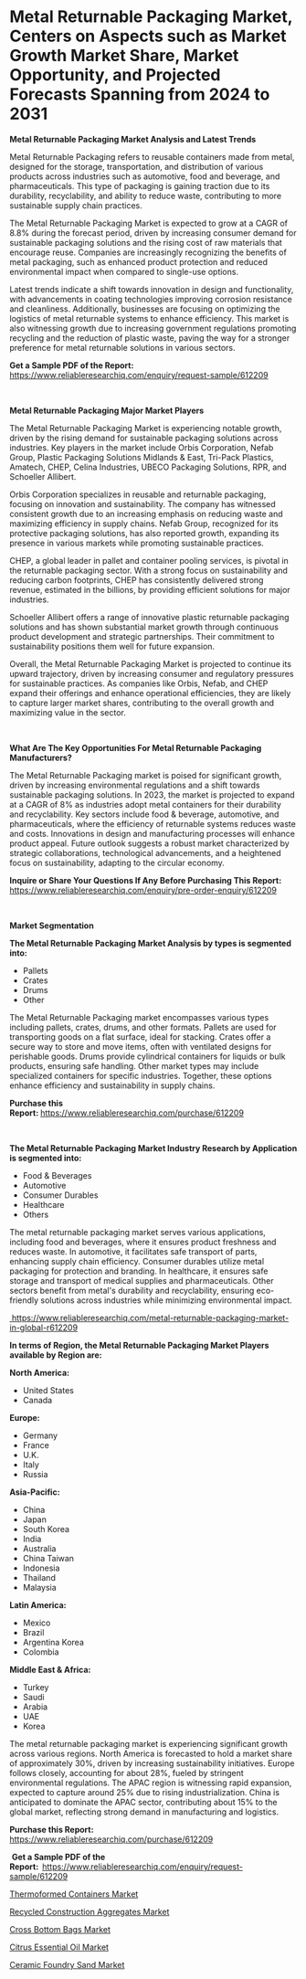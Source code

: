 <p><h1>Metal Returnable Packaging Market, Centers on Aspects such as Market Growth Market Share, Market Opportunity, and Projected Forecasts Spanning from 2024 to 2031</h1></p><p><strong>Metal Returnable Packaging Market Analysis and Latest Trends</strong></p>
<p><p>Metal Returnable Packaging refers to reusable containers made from metal, designed for the storage, transportation, and distribution of various products across industries such as automotive, food and beverage, and pharmaceuticals. This type of packaging is gaining traction due to its durability, recyclability, and ability to reduce waste, contributing to more sustainable supply chain practices.</p><p>The Metal Returnable Packaging Market is expected to grow at a CAGR of 8.8% during the forecast period, driven by increasing consumer demand for sustainable packaging solutions and the rising cost of raw materials that encourage reuse. Companies are increasingly recognizing the benefits of metal packaging, such as enhanced product protection and reduced environmental impact when compared to single-use options.</p><p>Latest trends indicate a shift towards innovation in design and functionality, with advancements in coating technologies improving corrosion resistance and cleanliness. Additionally, businesses are focusing on optimizing the logistics of metal returnable systems to enhance efficiency. This market is also witnessing growth due to increasing government regulations promoting recycling and the reduction of plastic waste, paving the way for a stronger preference for metal returnable solutions in various sectors.</p></p>
<p><strong>Get a Sample PDF of the Report:&nbsp;</strong> <a href="https://www.reliableresearchiq.com/enquiry/request-sample/612209?utm_campaign=1159&utm_medium=2&utm_source=Github&utm_content=ia&utm_term=10122024&utm_id=metal-returnable-packaging">https://www.reliableresearchiq.com/enquiry/request-sample/612209</a></p>
<p>&nbsp;</p>
<p><strong>Metal Returnable Packaging Major Market Players</strong></p>
<p><p>The Metal Returnable Packaging Market is experiencing notable growth, driven by the rising demand for sustainable packaging solutions across industries. Key players in the market include Orbis Corporation, Nefab Group, Plastic Packaging Solutions Midlands & East, Tri-Pack Plastics, Amatech, CHEP, Celina Industries, UBECO Packaging Solutions, RPR, and Schoeller Allibert.</p><p>Orbis Corporation specializes in reusable and returnable packaging, focusing on innovation and sustainability. The company has witnessed consistent growth due to an increasing emphasis on reducing waste and maximizing efficiency in supply chains. Nefab Group, recognized for its protective packaging solutions, has also reported growth, expanding its presence in various markets while promoting sustainable practices.</p><p>CHEP, a global leader in pallet and container pooling services, is pivotal in the returnable packaging sector. With a strong focus on sustainability and reducing carbon footprints, CHEP has consistently delivered strong revenue, estimated in the billions, by providing efficient solutions for major industries.</p><p>Schoeller Allibert offers a range of innovative plastic returnable packaging solutions and has shown substantial market growth through continuous product development and strategic partnerships. Their commitment to sustainability positions them well for future expansion.</p><p>Overall, the Metal Returnable Packaging Market is projected to continue its upward trajectory, driven by increasing consumer and regulatory pressures for sustainable practices. As companies like Orbis, Nefab, and CHEP expand their offerings and enhance operational efficiencies, they are likely to capture larger market shares, contributing to the overall growth and maximizing value in the sector.</p></p>
<p>&nbsp;</p>
<p><strong>What Are The Key Opportunities For Metal Returnable Packaging Manufacturers?</strong></p>
<p><p>The Metal Returnable Packaging market is poised for significant growth, driven by increasing environmental regulations and a shift towards sustainable packaging solutions. In 2023, the market is projected to expand at a CAGR of 8% as industries adopt metal containers for their durability and recyclability. Key sectors include food & beverage, automotive, and pharmaceuticals, where the efficiency of returnable systems reduces waste and costs. Innovations in design and manufacturing processes will enhance product appeal. Future outlook suggests a robust market characterized by strategic collaborations, technological advancements, and a heightened focus on sustainability, adapting to the circular economy.</p></p>
<p><strong>Inquire or Share Your Questions If Any Before Purchasing This Report:</strong> <a href="https://www.reliableresearchiq.com/enquiry/pre-order-enquiry/612209?utm_campaign=1159&utm_medium=2&utm_source=Github&utm_content=ia&utm_term=10122024&utm_id=metal-returnable-packaging">https://www.reliableresearchiq.com/enquiry/pre-order-enquiry/612209</a></p>
<p>&nbsp;</p>
<p><strong>Market Segmentation</strong></p>
<p><strong>The Metal Returnable Packaging Market Analysis by types is segmented into:</strong></p>
<p><ul><li>Pallets</li><li>Crates</li><li>Drums</li><li>Other</li></ul></p>
<p><p>The Metal Returnable Packaging market encompasses various types including pallets, crates, drums, and other formats. Pallets are used for transporting goods on a flat surface, ideal for stacking. Crates offer a secure way to store and move items, often with ventilated designs for perishable goods. Drums provide cylindrical containers for liquids or bulk products, ensuring safe handling. Other market types may include specialized containers for specific industries. Together, these options enhance efficiency and sustainability in supply chains.</p></p>
<p><strong>Purchase this Report:&nbsp;</strong><a href="https://www.reliableresearchiq.com/purchase/612209?utm_campaign=1159&utm_medium=2&utm_source=Github&utm_content=ia&utm_term=10122024&utm_id=metal-returnable-packaging">https://www.reliableresearchiq.com/purchase/612209</a></p>
<p>&nbsp;</p>
<p><strong>The Metal Returnable Packaging Market Industry Research by Application is segmented into:</strong></p>
<p><ul><li>Food & Beverages</li><li>Automotive</li><li>Consumer Durables</li><li>Healthcare</li><li>Others</li></ul></p>
<p><p>The metal returnable packaging market serves various applications, including food and beverages, where it ensures product freshness and reduces waste. In automotive, it facilitates safe transport of parts, enhancing supply chain efficiency. Consumer durables utilize metal packaging for protection and branding. In healthcare, it ensures safe storage and transport of medical supplies and pharmaceuticals. Other sectors benefit from metal's durability and recyclability, ensuring eco-friendly solutions across industries while minimizing environmental impact.</p></p>
<p><a href="https://www.reliableresearchiq.com/metal-returnable-packaging-market-in-global-r612209?utm_campaign=1159&utm_medium=2&utm_source=Github&utm_content=ia&utm_term=10122024&utm_id=metal-returnable-packaging">&nbsp;https://www.reliableresearchiq.com/metal-returnable-packaging-market-in-global-r612209</a></p>
<p><strong>In terms of Region, the Metal Returnable Packaging Market Players available by Region are:</strong></p>
<p>
    <p> <strong> North America: </strong>
        <ul>
            <li>United States</li>
            <li>Canada</li>
        </ul>
        </p> 
    <p> <strong> Europe: </strong>
        <ul>
            <li>Germany</li>
            <li>France</li>
            <li>U.K.</li>
            <li>Italy</li>
            <li>Russia</li>
        </ul>
        </p> 
    <p> <strong> Asia-Pacific: </strong>
        <ul>
            <li>China</li>
            <li>Japan</li>
            <li>South Korea</li>
            <li>India</li>
            <li>Australia</li>
            <li>China Taiwan</li>
            <li>Indonesia</li>
            <li>Thailand</li>
            <li>Malaysia</li>
        </ul>
        </p> 
    <p> <strong> Latin America: </strong>
        <ul>
            <li>Mexico</li>
            <li>Brazil</li>
            <li>Argentina Korea</li>
            <li>Colombia</li>
        </ul>
        </p> 
    <p> <strong> Middle East & Africa: </strong>
        <ul>
            <li>Turkey</li>
            <li>Saudi</li>
            <li>Arabia</li>
            <li>UAE</li>
            <li>Korea</li>
        </ul>
    </p>
    </p>
<p><p>The metal returnable packaging market is experiencing significant growth across various regions. North America is forecasted to hold a market share of approximately 30%, driven by increasing sustainability initiatives. Europe follows closely, accounting for about 28%, fueled by stringent environmental regulations. The APAC region is witnessing rapid expansion, expected to capture around 25% due to rising industrialization. China is anticipated to dominate the APAC sector, contributing about 15% to the global market, reflecting strong demand in manufacturing and logistics.</p></p>
<p><strong>Purchase this Report: </strong><a href="https://www.reliableresearchiq.com/purchase/612209?utm_campaign=1159&utm_medium=2&utm_source=Github&utm_content=ia&utm_term=10122024&utm_id=metal-returnable-packaging">https://www.reliableresearchiq.com/purchase/612209</a></p>
<p>&nbsp;<strong>Get a Sample PDF of the Report:&nbsp;&nbsp;</strong><a href="https://www.reliableresearchiq.com/enquiry/request-sample/612209?utm_campaign=1159&utm_medium=2&utm_source=Github&utm_content=ia&utm_term=10122024&utm_id=metal-returnable-packaging">https://www.reliableresearchiq.com/enquiry/request-sample/612209</a></p>
<p><strong></strong></p>
<p><p><a href="https://www.linkedin.com/pulse/factors-driving-growth-thermoformed-containers-market-projected-qh3mf?utm_campaign=1159&utm_medium=2&utm_source=Github&utm_content=ia&utm_term=10122024&utm_id=metal-returnable-packaging">Thermoformed Containers Market</a></p><p><a href="https://www.linkedin.com/pulse/providing-view-both-historical-trends-future-projections-nmjrf?utm_campaign=1159&utm_medium=2&utm_source=Github&utm_content=ia&utm_term=10122024&utm_id=metal-returnable-packaging">Recycled Construction Aggregates Market</a></p><p><a href="https://www.linkedin.com/pulse/cross-bottom-bags-market-size-global-industry-analysis-growth-ioo7f?utm_campaign=1159&utm_medium=2&utm_source=Github&utm_content=ia&utm_term=10122024&utm_id=metal-returnable-packaging">Cross Bottom Bags Market</a></p><p><a href="https://www.linkedin.com/pulse/citrus-essential-oil-market-scope-business-update-growth-3v4if?utm_campaign=1159&utm_medium=2&utm_source=Github&utm_content=ia&utm_term=10122024&utm_id=metal-returnable-packaging">Citrus Essential Oil Market</a></p><p><a href="https://www.linkedin.com/pulse/in-depth-understanding-ceramic-foundry-sand-market-size-3ne3f?utm_campaign=1159&utm_medium=2&utm_source=Github&utm_content=ia&utm_term=10122024&utm_id=metal-returnable-packaging">Ceramic Foundry Sand Market</a></p></p>